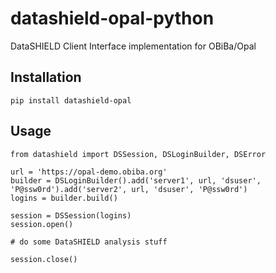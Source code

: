 # datashield-opal-python

DataSHIELD Client Interface implementation for OBiBa/Opal

## Installation

```
pip install datashield-opal
```

## Usage

```
from datashield import DSSession, DSLoginBuilder, DSError

url = 'https://opal-demo.obiba.org'
builder = DSLoginBuilder().add('server1', url, 'dsuser', 'P@ssw0rd').add('server2', url, 'dsuser', 'P@ssw0rd')
logins = builder.build()

session = DSSession(logins)
session.open()

# do some DataSHIELD analysis stuff

session.close()
```